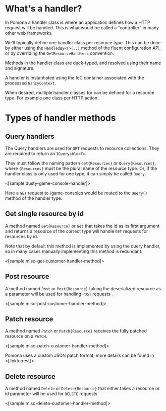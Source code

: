 <!--Title:Resource handlers-->
<!--Url:handlers-->

# What's a handler?

In Pomona a handler class is where an application defines how a HTTP request
will be handled. This is what would be called a "controller" in many other web frameworks.

We'll typically define one handler class per resource type. This can be done by either
using the `HandledBy<T>(..)` method of the fluent configuration API, or by overriding
the `GetResourceHandlers` convention.

Methods in the handler class are duck-typed, and resolved using their name
and signature.

A handler is instantiated using the IoC container associated with the processed
`NancyContext`.

When desired, multiple handler classes for can be defined for a resource type. For example
one class per HTTP action.

# Types of handler methods

## Query handlers

The Query handlers are used for `GET` requests to resource collections. They are required
to return an `IQueryable<T>`.

They must follow the naming pattern `Get{Resources}` or `Query{Resources}`, where
`{Resources}` must be the plural name of the resource type. Or, if the handler class
is only used for one type, it can simply be called `Query`.

<[sample:dusty-game-console-handler]>

Here a `GET` request to /game-consoles would be routed to the `Query()` method of the
handler type.

## Get single resource by id

A method named `Get{Resource}` or `Get` that takes the id as its first argument and
returns a resource of the correct type will handle `GET` requests for resources by id.

Note that by default this method is implemented by using the query handler,
so in many cases manually implementing this method is redundant.

<[sample:misc-get-customer-handler-method]>

## Post resource

A method named `Post` or `Post{Resource}` taking the deserialized resource as a
parameter will be used for handling `POST` requests .

<[sample:misc-post-customer-handler-method]>

## Patch resource

A method named `Patch` or `Patch{Resource}` receives the fully patched resource
on a `PATCH`.

<[sample:misc-patch-customer-handler-method]>

Pomona uses a custom JSON patch format, more details can be found in
<[linkto:rest]>

## Delete resource

A method named `Delete` or `Delete{Resource}` that either takes a resource
or id parameter will be used for `DELETE` requests.

<[sample:misc-delete-customer-handler-method]>
